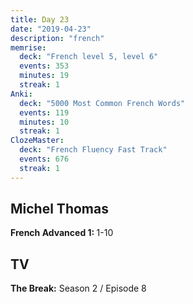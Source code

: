 ```yaml
---
title: Day 23
date: "2019-04-23"
description: "french"
memrise:
  deck: "French level 5, level 6"
  events: 353
  minutes: 19
  streak: 1
Anki:
  deck: "5000 Most Common French Words"
  events: 119
  minutes: 10
  streak: 1
ClozeMaster:
  deck: "French Fluency Fast Track"
  events: 676
  streak: 1
---
```


<h2>Michel Thomas</h2>
<strong>French Advanced 1: </strong>1-10

<h2>TV</h2>
<strong>The Break:</strong> Season 2 / Episode 8
